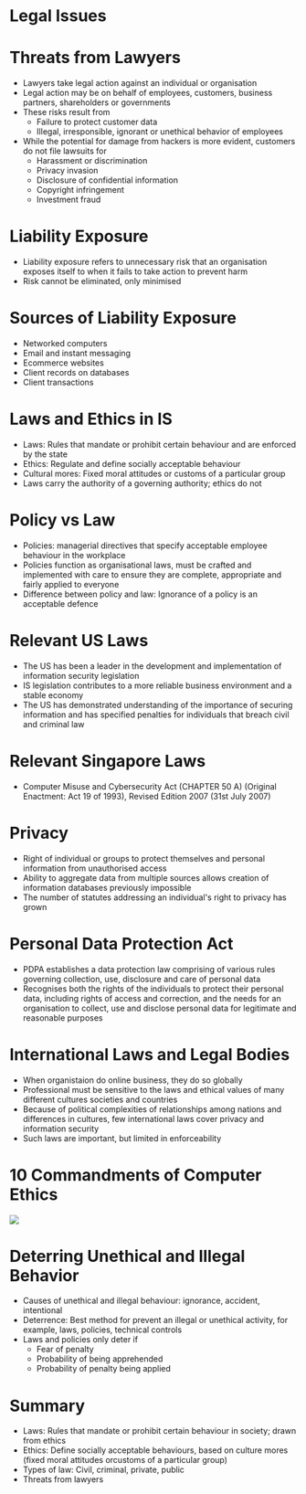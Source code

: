# Legal Issues

# Threats from Lawyers

-   Lawyers take legal action against an individual or organisation
-   Legal action may be on behalf of employees, customers, business partners, shareholders or governments
-   These risks result from
    -   Failure to protect customer data
    -   Illegal, irresponsible, ignorant or unethical behavior of employees
-   While the potential for damage from hackers is more evident, customers do not file lawsuits for
    -   Harassment or discrimination
    -   Privacy invasion
    -   Disclosure of confidential information
    -   Copyright infringement
    -   Investment fraud

# Liability Exposure

-   Liability exposure refers to unnecessary risk that an organisation exposes itself to when it fails to take action to prevent harm
-   Risk cannot be eliminated, only minimised

# Sources of Liability Exposure

-   Networked computers
-   Email and instant messaging
-   Ecommerce websites
-   Client records on databases
-   Client transactions

# Laws and Ethics in IS

-   Laws: Rules that mandate or prohibit certain behaviour and are enforced by the state
-   Ethics: Regulate and define socially acceptable behaviour
-   Cultural mores: Fixed moral attitudes or customs of a particular group
-   Laws carry the authority of a governing authority; ethics do not

# Policy vs Law

-   Policies: managerial directives that specify acceptable employee behaviour in the workplace
-   Policies function as organisational laws, must be crafted and implemented with care to ensure they are complete, appropriate and fairly applied to everyone
-   Difference between policy and law: Ignorance of a policy is an acceptable defence

# Relevant US Laws

-   The US has been a leader in the development and implementation of information security legislation
-   IS legislation contributes to a more reliable business environment and a stable economy
-   The US has demonstrated understanding of the importance of securing information and has specified penalties for individuals that breach civil and criminal law

# Relevant Singapore Laws

-   Computer Misuse and Cybersecurity Act (CHAPTER 50 A) (Original Enactment: Act 19 of 1993), Revised Edition 2007 (31st July 2007)

# Privacy

-   Right of individual or groups to protect themselves and personal information from unauthorised access
-   Ability to aggregate data from multiple sources allows creation of information databases previously impossible
-   The number of statutes addressing an individual's right to privacy has grown

# Personal Data Protection Act

-   PDPA establishes a data protection law comprising of various rules governing collection, use, disclosure and care of personal data
-   Recognises both the rights of the individuals to protect their personal data, including rights of access and correction, and the needs for an organisation to collect, use and disclose personal data for legitimate and reasonable purposes

# International Laws and Legal Bodies

-   When organistaion do online business, they do so globally
-   Professional must be sensitive to the laws and ethical values of many different cultures societies and countries
-   Because of political complexities of relationships among nations and differences in cultures, few international laws cover privacy and information security
-   Such laws are important, but limited in enforceability

# 10 Commandments of Computer Ethics

![](http://www.lewisu.edu/experts/wordpress/wp-content/uploads/2019/01/ten_commandments.png)

# Deterring Unethical and Illegal Behavior

-   Causes of unethical and illegal behaviour: ignorance, accident, intentional
-   Deterrence: Best method for prevent an illegal or unethical activity, for example, laws, policies, technical controls
-   Laws and policies only deter if
    -   Fear of penalty
    -   Probability of being apprehended
    -   Probability of penalty being applied

# Summary

-   Laws: Rules that mandate or prohibit certain behaviour in society; drawn from ethics
-   Ethics: Define socially acceptable behaviours, based on culture mores (fixed moral attitudes orcustoms of a particular group)
-   Types of law: Civil, criminal, private, public
-   Threats from lawyers
